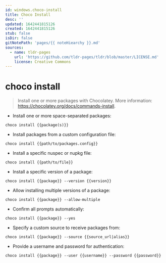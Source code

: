 ```yaml
---
id: windows.choco-install
title: Choco Install
desc: ''
updated: 1642441815126
created: 1642441815126
stub: false
isDir: false
gitNotePath: 'pages/{{ noteHiearchy }}.md'
sources:
  - name: tldr-pages
    url: 'https://github.com/tldr-pages/tldr/blob/master/LICENSE.md'
    license: Creative Commons
---
```

# choco install

> Install one or more packages with Chocolatey.
> More information: <https://chocolatey.org/docs/commands-install>.

- Install one or more space-separated packages:

`choco install {{package(s)}}`

- Install packages from a custom configuration file:

`choco install {{path/to/packages.config}}`

- Install a specific nuspec or nupkg file:

`choco install {{path/to/file}}`

- Install a specific version of a package:

`choco install {{package}} --version {{version}}`

- Allow installing multiple versions of a package:

`choco install {{package}} --allow-multiple`

- Confirm all prompts automatically:

`choco install {{package}} --yes`

- Specify a custom source to receive packages from:

`choco install {{package}} --source {{source_url|alias}}`

- Provide a username and password for authentication:

`choco install {{package}} --user {{username}} --password {{password}}`

